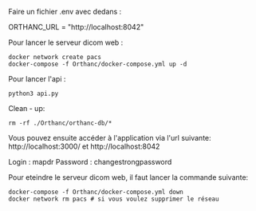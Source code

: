 Faire un fichier .env avec dedans : 

ORTHANC_URL = "http://localhost:8042"


Pour lancer le serveur dicom web : 

```
docker network create pacs
docker-compose -f Orthanc/docker-compose.yml up -d
```

Pour lancer l'api : 

```
python3 api.py
```

Clean - up:

```
rm -rf ./Orthanc/orthanc-db/*
```

Vous pouvez ensuite accéder à l'application via l'url suivante: http://localhost:3000/ et http://localhost:8042

Login : mapdr Password : changestrongpassword

Pour eteindre le serveur dicom web, il faut lancer la commande suivante:

```
docker-compose -f Orthanc/docker-compose.yml down
docker network rm pacs # si vous voulez supprimer le réseau
```

